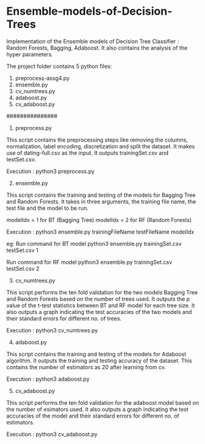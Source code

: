 # Ensemble-models-of-Decision-Trees
Implementation of the Ensemble models of Decision Tree Classifier : Random Forests, Bagging, Adaboost. It also contains the analysis of the hyper parameters.

The project folder contains 5 python files: 
1. preprocess-assg4.py
2. ensemble.py
3. cv_numtrees.py
4. adaboost.py
5. cv_adaboost.py

###############

1. preprocess.py

This script contains the preprocessing steps like removing the columns, normalization, label encoding, discretization and split the dataset. It makes use of dating-full.csv as the input. It outputs trainingSet.csv and testSet.csv.

Execution : python3 preprocess.py

2. ensemble.py

This script contains the training and testing of the models for Bagging Tree and Random Forests. It takes in three arguments, the training file name, the test file and the model to be run.

modelIdx = 1 for BT (Bagging Tree)
modelIdx = 2 for RF (Random Forests)

Execution : python3 ensemble.py trainingFileName testFileName modelIdx

eg: 
Run command for BT model
python3 ensemble.py trainingSet.csv testSet.csv 1

Run command for RF model
python3 ensemble.py trainingSet.csv testSet.csv 2


3. cv_numtrees.py

This script performs the ten fold validation for the two models Bagging Tree and Random Forests based on the number of trees used. It outputs the p value of the t-test statistics between BT and RF model for each tree size. It also outputs a graph indicating the test accuracies of the two models and their standard errors for different no. of trees.

Execution : python3 cv_numtrees.py

4. adaboost.py

This script contains the training and testing of the models for Adaboost algorithm. It outputs the training and testing accuracy of the dataset. This contains the number of estimators as 20 after learning from cv.

Execution : python3 adaboost.py

5. cv_adaboost.py

This script performs the ten fold validation for the adaboost model based on the number of esimators used. It also outputs a graph indicating the test accuracies of the model and their standard errors for different no. of estimators.

Execution : python3 cv_adaboost.py
